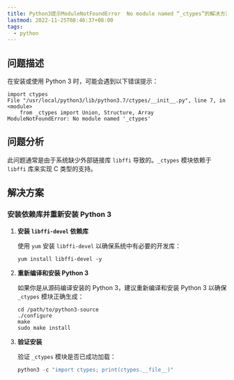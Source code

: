 ```yaml
---
title: Python3提示ModuleNotFoundError  No module named “_ctypes”的解决方法
lastmod: 2022-11-25T08:46:37+08:00
tags:
  - python
---
```



## 问题描述

在安装或使用 Python 3 时，可能会遇到以下错误提示：

```
import ctypes
File "/usr/local/python3/lib/python3.7/ctypes/__init__.py", line 7, in <module>
    from _ctypes import Union, Structure, Array
ModuleNotFoundError: No module named '_ctypes'
```

## 问题分析

此问题通常是由于系统缺少外部链接库 `libffi` 导致的。`_ctypes` 模块依赖于 `libffi` 库来实现 C 类型的支持。

## 解决方案

### 安装依赖库并重新安装 Python 3

1. **安装 `libffi-devel` 依赖库**

   使用 `yum` 安装 `libffi-devel` 以确保系统中有必要的开发库：

   ```shell
   yum install libffi-devel -y
   ```

2. **重新编译和安装 Python 3**

   如果你是从源码编译安装的 Python 3，建议重新编译和安装 Python 3 以确保 `_ctypes` 模块正确生成：

   ```shell
   cd /path/to/python3-source
   ./configure
   make
   sudo make install
   ```

3. **验证安装**

   验证 `_ctypes` 模块是否已成功加载：

   ```python
   python3 -c "import ctypes; print(ctypes.__file__)"
   ```



